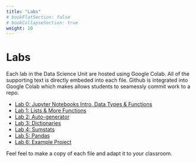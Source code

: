 ```yaml
---
title: "Labs"
# bookFlatSection: false
# bookCollapseSection: true
weight: 10
---
```


# Labs

Each lab in the Data Science Unit are hosted using Google Colab. All of the supporting text is directly embeded into each file. Github is integrated into Google Colab which makes allows students to seamessly commit work to a repo.

- [Lab 0: Jupyter Notebooks Intro, Data Types & Functions]("/")
- [Lab 1: Lists & More Functions]("/")
- [Lab 2: Auto-generator]("/")
- [Lab 3: Dictionaries]("/")
- [Lab 4: Sumstats]("/")
- [Lab 5: Pandas]("/")
- [Lab 6: Example Project]("/")


Feel feel to make a copy of each file and adapt it to your classroom.


